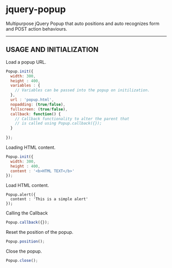 jquery-popup
============

Multipurpose jQuery Popup that auto positions and auto recognizes form and POST action behaviours.

----------------------------------------------------
USAGE AND INITIALIZATION
----------------------------------------------------

Load a popup URL.
```javascript
Popup.init({
  width: 300,
  height : 400,
  variables : {
    // Variables can be passed into the popup on initilization.
  },
  url : 'popup.html',
  nopadding: (true/false),
  fullscreen: (true/false),
  callback: function() {
    // Callback functionality to alter the parent that 
    // is called using Popup.callback({});
  }
  
});
```

Loading HTML content.
```javascript
Popup.init({
  width: 300,
  height : 400,
  content : '<b>HTML TEXT</b>'
});
```

Load HTML content.
```
Popup.alert({
  content : 'This is a simple alert'
});
```

Calling the Callback
```javascript
Popup.callback({});
```

Reset the position of the popup.
```javascript
Popup.position();
```

Close the popup.
```javascript
Popup.close();
```
